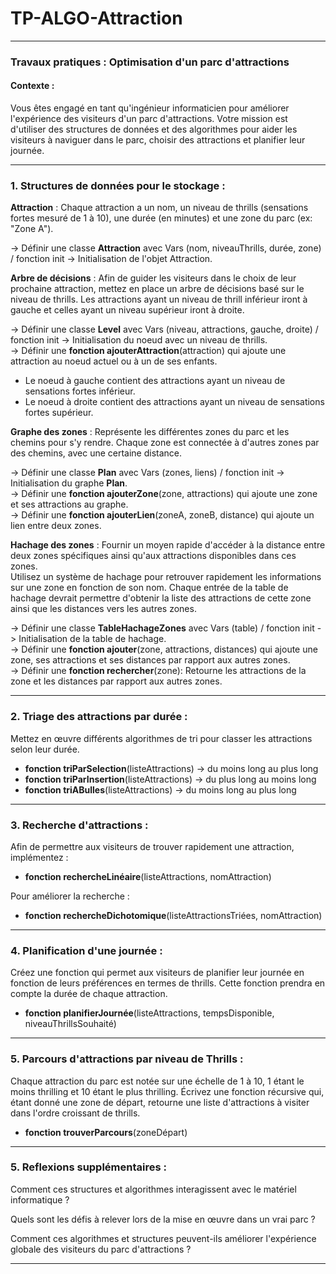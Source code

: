 # TP-ALGO-Attraction

---

### **Travaux pratiques : Optimisation d'un parc d'attractions**

#### **Contexte** :
Vous êtes engagé en tant qu'ingénieur informaticien pour améliorer l'expérience des visiteurs d'un parc d'attractions. Votre mission est d'utiliser des structures de données et des algorithmes pour aider les visiteurs à naviguer dans le parc, choisir des attractions et planifier leur journée.

---

### **1. Structures de données pour le stockage** :

**Attraction** : Chaque attraction a un nom, un niveau de thrills (sensations fortes mesuré de 1 à 10), une durée (en minutes) et une zone du parc (ex: "Zone A").

-> Définir une classe **Attraction** avec Vars (nom, niveauThrills, durée, zone) / fonction init -> Initialisation de l'objet Attraction.

**Arbre de décisions** : Afin de guider les visiteurs dans le choix de leur prochaine attraction, mettez en place un arbre de décisions basé sur le niveau de thrills. Les attractions ayant un niveau de thrill inférieur iront à gauche et celles ayant un niveau supérieur iront à droite.

-> Définir une classe **Level** avec Vars (niveau, attractions, gauche, droite) / fonction init -> Initialisation du noeud avec un niveau de thrills.   
-> Définir une **fonction ajouterAttraction**(attraction) qui ajoute une attraction au noeud actuel ou à un de ses enfants.   
* Le noeud à gauche contient des attractions ayant un niveau de sensations fortes inférieur.   
* Le noeud à droite contient des attractions ayant un niveau de sensations fortes supérieur.   

**Graphe des zones** : Représente les différentes zones du parc et les chemins pour s'y rendre. Chaque zone est connectée à d'autres zones par des chemins, avec une certaine distance.

-> Définir une classe **Plan** avec Vars (zones, liens) / fonction init -> Initialisation du graphe **Plan**.   
-> Définir une **fonction ajouterZone**(zone, attractions) qui ajoute une zone et ses attractions au graphe.   
-> Définir une **fonction ajouterLien**(zoneA, zoneB, distance) qui ajoute un lien entre deux zones.   

**Hachage des zones** : Fournir un moyen rapide d'accéder à la distance entre deux zones spécifiques ainsi qu'aux attractions disponibles dans ces zones.   
Utilisez un système de hachage pour retrouver rapidement les informations sur une zone en fonction de son nom. Chaque entrée de la table de hachage devrait permettre d'obtenir la liste des attractions de cette zone ainsi que les distances vers les autres zones.   

-> Définir une classe **TableHachageZones** avec Vars (table) / fonction init -> Initialisation de la table de hachage.   
-> Définir une **fonction ajouter**(zone, attractions, distances) qui ajoute une zone, ses attractions et ses distances par rapport aux autres zones.   
-> Définir une **fonction rechercher**(zone): Retourne les attractions de la zone et les distances par rapport aux autres zones.  

---

### **2. Triage des attractions par durée** :

Mettez en œuvre différents algorithmes de tri pour classer les attractions selon leur durée.
- **fonction triParSelection**(listeAttractions) -> du moins long au plus long
- **fonction triParInsertion**(listeAttractions) -> du plus long au moins long
- **fonction triABulles**(listeAttractions) -> du moins long au plus long

---

### **3. Recherche d'attractions** :

Afin de permettre aux visiteurs de trouver rapidement une attraction, implémentez :
- **fonction rechercheLinéaire**(listeAttractions, nomAttraction)

Pour améliorer la recherche :
- **fonction rechercheDichotomique**(listeAttractionsTriées, nomAttraction)

---

### **4. Planification d'une journée** :

Créez une fonction qui permet aux visiteurs de planifier leur journée en fonction de leurs préférences en termes de thrills. Cette fonction prendra en compte la durée de chaque attraction.
- **fonction planifierJournée**(listeAttractions, tempsDisponible, niveauThrillsSouhaité)

---

### **5. Parcours d'attractions par niveau de Thrills** :

Chaque attraction du parc est notée sur une échelle de 1 à 10, 1 étant le moins thrilling et 10 étant le plus thrilling. Écrivez une fonction récursive qui, étant donné une zone de départ, retourne une liste d'attractions à visiter dans l'ordre croissant de thrills.
- **fonction trouverParcours**(zoneDépart)

---

### **5. Reflexions supplémentaires** :

Comment ces structures et algorithmes interagissent avec le matériel informatique ?

Quels sont les défis à relever lors de la mise en œuvre dans un vrai parc ?

Comment ces algorithmes et structures peuvent-ils améliorer l'expérience globale des visiteurs du parc d'attractions ?

---
